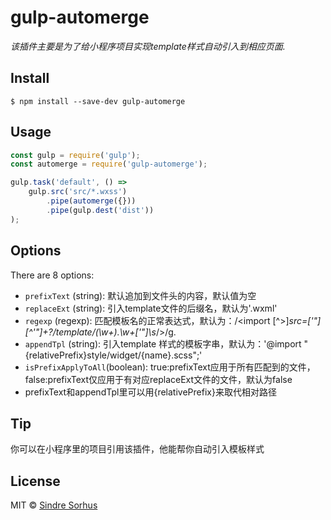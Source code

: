 # gulp-automerge 

*该插件主要是为了给小程序项目实现template样式自动引入到相应页面.*


## Install

```
$ npm install --save-dev gulp-automerge
```


## Usage

```js
const gulp = require('gulp');
const automerge = require('gulp-automerge');

gulp.task('default', () =>
	gulp.src('src/*.wxss')
		.pipe(automerge({}))
		.pipe(gulp.dest('dist'))
);
```

## Options

There are 8 options:

* `prefixText` (string): 默认追加到文件头的内容，默认值为空
* `replaceExt` (string): 引入template文件的后缀名，默认为'.wxml'
* `regexp` (regexp): 匹配模板名的正常表达式，默认为：/<import [^>]*src=[\'\"][^\'\"]+?\/template\/(\w+)\.\w+[\'\"]\s*\/>/g.
* `appendTpl` (string): 引入template 样式的模板字串，默认为：'@import "{relativePrefix}style/widget/{name}.scss";'
* `isPrefixApplyToAll`(boolean): true:prefixText应用于所有匹配到的文件，false:prefixText仅应用于有对应replaceExt文件的文件，默认为false
* prefixText和appendTpl里可以用{relativePrefix}来取代相对路径
## Tip

你可以在小程序里的项目引用该插件，他能帮你自动引入模板样式


## License

MIT © [Sindre Sorhus](https://sindresorhus.com)
